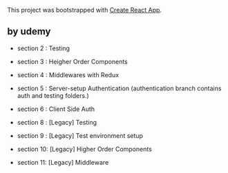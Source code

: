 This project was bootstrapped with [Create React App](https://github.com/facebook/create-react-app).

## by udemy

* section 2 : Testing
* section 3 : Heigher Order Components
* section 4 : Middlewares with Redux
* section 5 : Server-setup Authentication
 (authentication branch contains auth and testing folders.)
 
* section 6 : Client Side Auth
* section 8 : [Legacy] Testing
* section 9 : [Legacy] Test environment setup
* section 10: [Legacy] Higher Order Components
* section 11: [Legacy] Middleware

